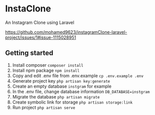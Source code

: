 # InstaClone

An Instagram Clone using Laravel

https://github.com/mohamed9623/instagramClone-laravel-project/issues/1#issue-1115028951

## Getting started

1. Install composer `composer install`
2. Install npm package `npm install`
3. Copy and edit .env file from .env.example `cp .env.example .env`
4. Generate project key `php artisan key:generate`
5. Create an empty database `instgram` for example
6. In the .env file, change database information `DB_DATABASE=instgram`
7. Migrate the database `php artisan migrate`
8. Create symbolic link for storage `php artisan storage:link`
9. Run project `php artisan serve`
